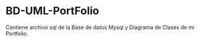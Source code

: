 # BD-UML-PortFolio
Contiene archivo sql de la Base de datos Mysql y Diagrama de Clases de mi Portfolio.
